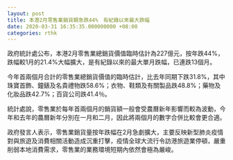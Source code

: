 ```yaml
---
layout: post
title: 本港2月零售業銷貨額急跌44%　有紀錄以來最大跌幅
date: 2020-03-31 16:35:35.000000000 +08:00
categories: rthk
---
```


政府統計處公布，本港2月零售業總銷貨價值臨時估計為227億元，按年跌44%，跌幅較1月的21.4%大幅擴大，是有紀錄以來的最大單月跌幅，已連跌13個月。

今年首兩個月合計的零售業總銷貨價值的臨時估計，比去年同期下跌31.8%，其中珠寶首飾、鐘錶及名貴禮物跌58.6%；衣物、鞋類及有關製品跌48.8%；藥物及化妝品跌42.7%；百貨公司跌41.4％。

統計處說，零售業於每年首兩個月的銷貨額一般會受農曆新年影響而較為波動，今年和去年的農曆新年分別在一月和二月，因此將兩個月的數字合併比較會更合適。

政府發言人表示，零售業銷貨量按年跌幅在2月急劇擴大，主要反映新型肺炎疫情對與旅遊及消費相關活動造成沉重打擊，疫情全球大流行令訪港旅遊業停頓，嚴重削弱本地消費需求，零售業的業務環境短期內依然會極為嚴峻。
